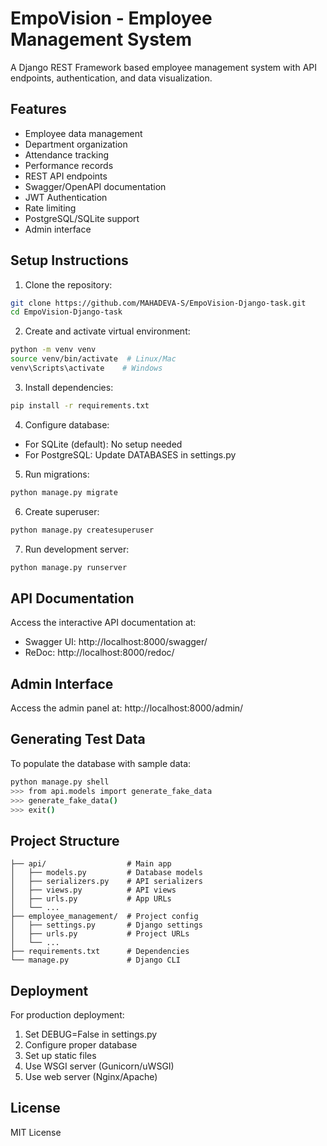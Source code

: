 # EmpoVision - Employee Management System

A Django REST Framework based employee management system with API endpoints, authentication, and data visualization.

## Features

- Employee data management
- Department organization
- Attendance tracking
- Performance records
- REST API endpoints
- Swagger/OpenAPI documentation
- JWT Authentication
- Rate limiting
- PostgreSQL/SQLite support
- Admin interface

## Setup Instructions

1. Clone the repository:
```bash
git clone https://github.com/MAHADEVA-S/EmpoVision-Django-task.git
cd EmpoVision-Django-task
```

2. Create and activate virtual environment:
```bash
python -m venv venv
source venv/bin/activate  # Linux/Mac
venv\Scripts\activate    # Windows
```

3. Install dependencies:
```bash
pip install -r requirements.txt
```

4. Configure database:
- For SQLite (default): No setup needed
- For PostgreSQL: Update DATABASES in settings.py

5. Run migrations:
```bash
python manage.py migrate
```

6. Create superuser:
```bash
python manage.py createsuperuser
```

7. Run development server:
```bash
python manage.py runserver
```

## API Documentation

Access the interactive API documentation at:
- Swagger UI: http://localhost:8000/swagger/
- ReDoc: http://localhost:8000/redoc/

## Admin Interface

Access the admin panel at:
http://localhost:8000/admin/

## Generating Test Data

To populate the database with sample data:
```bash
python manage.py shell
>>> from api.models import generate_fake_data
>>> generate_fake_data()
>>> exit()
```

## Project Structure

```
├── api/                  # Main app
│   ├── models.py         # Database models
│   ├── serializers.py    # API serializers
│   ├── views.py          # API views
│   ├── urls.py           # App URLs
│   └── ...
├── employee_management/  # Project config
│   ├── settings.py       # Django settings
│   ├── urls.py           # Project URLs
│   └── ...
├── requirements.txt      # Dependencies
└── manage.py             # Django CLI
```

## Deployment

For production deployment:
1. Set DEBUG=False in settings.py
2. Configure proper database
3. Set up static files
4. Use WSGI server (Gunicorn/uWSGI)
5. Use web server (Nginx/Apache)

## License

MIT License